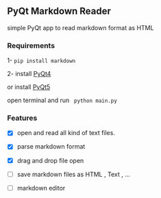 ## PyQt Markdown Reader 
simple PyQt app to read markdown format as HTML

### Requirements 

1- `pip install markdown`

2- install [PyQt4](https://riverbankcomputing.com/software/pyqt/download)

or install [PyQt5](https://www.riverbankcomputing.com/software/pyqt/download5)

open terminal and run ` python main.py`

### Features

- [x] open and read all kind of text files.
- [x] parse markdown format 
- [x] drag and drop file open
- [ ] save markdown files as HTML , Text , ...
- [ ] markdown editor

